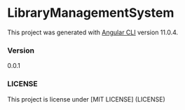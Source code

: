 # LibraryManagementSystem

This project was generated with [Angular CLI](https://github.com/angular/angular-cli) version 11.0.4.

### Version

0.0.1

### LICENSE

This project is license under [MIT LICENSE] (LICENSE)
